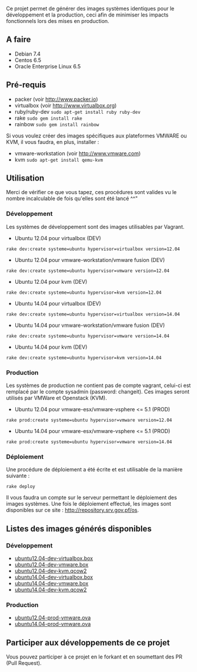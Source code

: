 Ce projet permet de générer des images systèmes identiques pour le développement et la production, ceci afin de minimiser les impacts fonctionnels lors des mises en production.

## A faire

* Debian 7.4
* Centos 6.5
* Oracle Enterprise Linux 6.5

## Pré-requis

* packer (voir http://www.packer.io)
* virtualbox (voir http://www.virtualbox.org)
* ruby/ruby-dev ```sudo apt-get install ruby ruby-dev```
* rake ```sudo gem install rake```
* rainbow ```sudo gem install rainbow```

Si vous voulez créer des images spécifiques aux plateformes VMWARE ou KVM, il vous faudra, en plus, installer :

* vmware-workstation (voir http://www.vmware.com)
* kvm ```sudo apt-get install qemu-kvm```

## Utilisation

Merci de vérifier ce que vous tapez, ces procédures sont valides vu le nombre incalculable de fois qu'elles sont été lancé ^^"

### Développement

Les systèmes de développement sont des images utilisables par Vagrant.

* Ubuntu 12.04 pour virtualbox (DEV)

```
rake dev:create systeme=ubuntu hypervisor=virtualbox version=12.04
```

* Ubuntu 12.04 pour vmware-workstation/vmware fusion (DEV)

```
rake dev:create systeme=ubuntu hypervisor=vmware version=12.04
```

* Ubuntu 12.04 pour kvm (DEV)

```
rake dev:create systeme=ubuntu hypervisor=kvm version=12.04
```

* Ubuntu 14.04 pour virtualbox (DEV)

```
rake dev:create systeme=ubuntu hypervisor=virtualbox version=14.04
```

* Ubuntu 14.04 pour vmware-workstation/vmware fusion (DEV)

```
rake dev:create systeme=ubuntu hypervisor=vmware version=14.04
```

* Ubuntu 14.04 pour kvm (DEV)

```
rake dev:create systeme=ubuntu hypervisor=kvm version=14.04
```

### Production

Les systèmes de production ne contient pas de compte vagrant, celui-ci est remplacé par le compte sysadmin (password: changeit). Ces images seront utilisés par VMWare et Openstack (KVM).

* Ubuntu 12.04 pour vmware-esx/vmware-vsphere <= 5.1 (PROD)

```
rake prod:create systeme=ubuntu hypervisor=vmware version=12.04
```

* Ubuntu 14.04 pour vmware-esx/vmware-vsphere <= 5.1 (PROD)

```
rake prod:create systeme=ubuntu hypervisor=vmware version=14.04
```

### Déploiement

Une procédure de déploiement a été écrite et est utilisable de la manière suivante :

```
rake deploy
```

Il vous faudra un compte sur le serveur permettant le déploiement des images systèmes. Une fois le déploiement effectué, les images sont disponibles sur ce site : http://repository.srv.gov.pf/os.

## Listes des images générés disponibles

### Développement

* [ubuntu12.04-dev-virtualbox.box](http://repository.srv.gov.pf/os/ubuntu-12.04-dev-virtualbox.box)
* [ubuntu12.04-dev-vmware.box](http://repository.srv.gov.pf/os/ubuntu-12.04-dev-vmware.box)
* [ubuntu12.04-dev-kvm.qcow2](http://repository.srv.gov.pf/os/ubuntu12.04-dev-kvm.qcow2)
* [ubuntu14.04-dev-virtualbox.box](http://repository.srv.gov.pf/os/ubuntu-14.04-dev-virtualbox.box)
* [ubuntu14.04-dev-vmware.box](http://repository.srv.gov.pf/os/ubuntu-14.04-dev-vmware.box)
* [ubuntu14.04-dev-kvm.qcow2](http://repository.srv.gov.pf/os/ubuntu-14.04-dev-kvm.qcow2)

### Production

* [ubuntu12.04-prod-vmware.ova](http://repository.srv.gov.pf/os/ubuntu-12.04-prod-vmware.ova)
* [ubuntu14.04-prod-vmware.ova](http://repository.srv.gov.pf/os/ubuntu-14.04-prod-vmware.ova)

## Participer aux développements de ce projet

Vous pouvez participer à ce projet en le forkant et en soumettant des PR (Pull Request).